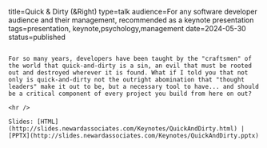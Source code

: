 title=Quick & Dirty (&Right)
type=talk
audience=For any software developer audience and their management, recommended as a keynote presentation
tags=presentation, keynote,psychology,management
date=2024-05-30
status=published
~~~~~~

For so many years, developers have been taught by the "craftsmen" of the world that quick-and-dirty is a sin, an evil that must be rooted out and destroyed wherever it is found. What if I told you that not only is quick-and-dirty not the outright abomination that "thought leaders" make it out to be, but a necessary tool to have... and should be a critical component of every project you build from here on out?
    
<hr />

Slides: [HTML](http://slides.newardassociates.com/Keynotes/QuickAndDirty.html) | [PPTX](http://slides.newardassociates.com/Keynotes/QuickAndDirty.pptx)
